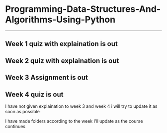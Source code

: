 # Programming-Data-Structures-And-Algorithms-Using-Python

---

Week 1 quiz with explaination is out
------------------------------------

Week 2 quiz with explaination is out
------------------------------------

Week 3 Assignment is out
------------------------------------

Week 4 quiz is out
------------------------------------

I have not given explaination to week 3 and week 4 i will try to update it as soon as possible


I have made folders according to the week
I'll update as the course continues
